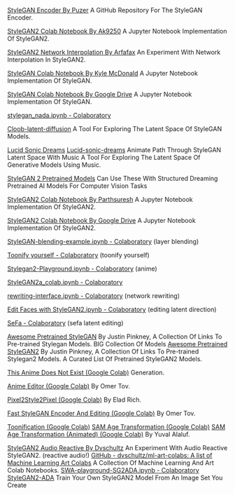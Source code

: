 
[StyleGAN Encoder By Puzer](https://github.com/Puzer/stylegan-encoder)
A GitHub Repository For The StyleGAN Encoder.

[StyleGAN2 Colab Notebook By Ak9250](https://colab.research.google.com/github/ak9250/stylegan2/blob/master/stylegan2colab.ipynb)
A Jupyter Notebook Implementation Of StyleGAN2.

[StyleGAN2 Network Interpolation By Arfafax](https://github.com/arfafax/StyleGAN2_experiments/blob/master/StyleGAN2%20Network%20Interpolation.ipynb)
An Experiment With Network Interpolation In StyleGAN2.

[StyleGAN Colab Notebook By Kyle McDonald](https://colab.research.google.com/gist/kylemcdonald/7920a7329518a54f59f2a237aca92529/stylegan.ipynb)
A Jupyter Notebook Implementation Of StyleGAN.

[StyleGAN Colab Notebook By Google Drive](https://colab.research.google.com/drive/1cFKK0CBnev2BF8z9BOHxePk7E-f7TtUi)
A Jupyter Notebook Implementation Of StyleGAN.

[stylegan_nada.ipynb - Colaboratory](https://colab.research.google.com/github/rinongal/stylegan-nada/blob/main/stylegan_nada.ipynb)

[Cloob-latent-diffusion](https://github.com/JD-P/cloob-latent-diffusion)
A Tool For Exploring The Latent Space Of StyleGAN Models.

[Lucid Sonic Dreams](https://colab.research.google.com/drive/1Y5i50xSFIuN3V4Md8TB30_GOAtts7RQD?usp=sharing)
[Lucid-sonic-dreams](https://github.com/mikaelalafriz/lucid-sonic-dreams)
Animate Path Through StyleGAN Latent Space With Music
A Tool For Exploring The Latent Space Of Generative Models Using Music.

[StyleGAN 2 Pretrained Models](https://nvlabs-fi-cdn.nvidia.com/stylegan2-ada/pretrained/)
Can Use These With Structured Dreaming
Pretrained AI Models For Computer Vision Tasks

[StyleGAN2 Colab Notebook By Parthsuresh](https://github.com/parthsuresh/stylegan2-colab/blob/master/StyleGAN2_Google_Colab.ipynb)
A Jupyter Notebook Implementation Of StyleGAN2.

[StyleGAN2 Colab Notebook By Google Drive](https://colab.research.google.com/drive/1_LIu91bFGCeeLPnuT8A669BYbtz0nwFI)
A Jupyter Notebook Implementation Of StyleGAN2.

[StyleGAN-blending-example.ipynb - Colaboratory](https://colab.research.google.com/drive/1tputbmA9EaXs9HL9iO21g7xN7jz_Xrko)
(layer blending)

[Toonify yourself - Colaboratory](https://colab.research.google.com/drive/1s2XPNMwf6HDhrJ1FMwlW1jl-eQ2-_tlk)
(toonify yourself)

[Stylegan2-Playground.ipynb - Colaboratory](https://colab.research.google.com/github/halcy/AnimeFaceNotebooks/blob/master/colab/Stylegan2_Playground.ipynb)
(anime)

[StyleGAN2a_colab.ipynb - Colaboratory](https://colab.research.google.com/github/eps696/stylegan2ada/blob/master/StyleGAN2a_colab.ipynb)

[rewriting-interface.ipynb - Colaboratory](https://colab.research.google.com/github/davidbau/rewriting/blob/master/notebooks/rewriting-interface.ipynb)
(network rewriting)

[Edit Faces with StyleGAN2.ipynb - Colaboratory](https://colab.research.google.com/drive/1RGzHLEINqylBo_b8NwUqFyNDOODgSGEt)
(editing latent direction)

[SeFa - Colaboratory](https://colab.research.google.com/github/genforce/sefa/blob/master/docs/SeFa.ipynb)
(sefa latent editing)

[Awesome Pretrained StyleGAN](https://github.com/justinpinkney/awesome-pretrained-stylegan)
By Justin Pinkney, A Collection Of Links To Pre-trained Stylegan Models.
BIG Collection Of Models
[Awesome Pretrained StyleGAN2](https://github.com/justinpinkney/awesome-pretrained-stylegan2)
By Justin Pinkney, A Collection Of Links To Pre-trained Stylegan2 Models.
A Curated List Of Pretrained StyleGAN2 Models.

[This Anime Does Not Exist (Google Colab)](https://colab.research.google.com/drive/1oxcJ1tbG77hlggdKd_d8h22nBcIZsLTL)
Generation.

[Anime Editor (Google Colab)](https://colab.research.google.com/drive/1Lg-noMq7DDpHcihQ8tCfNi0HKJOtfNtn)
By Omer Tov.

[Pixel2Style2Pixel (Google Colab)](https://colab.research.google.com/github/eladrich/pixel2style2pixel/blob/master/notebooks/inference_playground.ipynb)
By Elad Rich.

[Fast StyleGAN Encoder And Editing (Google Colab)](https://colab.research.google.com/github/omertov/encoder4editing/blob/main/notebooks/inference_playground.ipynb)
By Omer Tov.

[Toonification (Google Colab)](https://colab.research.google.com/github/yuval-alaluf/restyle-encoder/blob/master/notebooks/inference_playground.ipynb)
[SAM Age Transformation (Google Colab)](https://colab.research.google.com/github/yuval-alaluf/SAM/blob/master/notebooks/inference_playground.ipynb)
[SAM Age Transformation (Animated) (Google Colab)](https://colab.research.google.com/github/yuval-alaluf/SAM/blob/master/notebooks/animation_inference_playground.ipynb)
By Yuval Alaluf.

[StyleGAN2 Audio Reactive By Dvschultz](https://github.com/dvschultz/ai/blob/master/StyleGAN2_AudioReactive.ipynb)
An Experiment With Audio Reactive StyleGAN2. (reactive audio!)
[GitHub - dvschultz/ml-art-colabs: A list of Machine Learning Art Colabs](https://github.com/dvschultz/ml-art-colabs)
A Collection Of Machine Learning And Art Colab Notebooks.
[SWA-playground-SG2ADA.ipynb - Colaboratory](https://colab.research.google.com/github/dvschultz/ml-art-colabs/blob/master/SWA_playground_SG2ADA.ipynb)
[StyleGAN2-ADA](https://colab.research.google.com/github/dvschultz/stylegan2-ada-pytorch/blob/main/SG2_ADA_PyTorch.ipynb)
Train Your Own StyleGAN2 Model From An Image Set You Create
